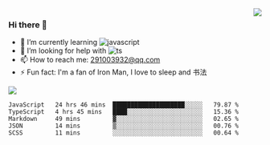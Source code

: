 <img align='right' src='https://github-readme-stats.vercel.app/api?username=niaogege&show_icons=true&theme=radical'/>

### Hi there 👋

- 🌱 I’m currently learning ![javascript](https://img.shields.io/badge/javacript-learn-orange)
- 🤔 I’m looking for help with ![ts](https://img.shields.io/badge/ts-learn-yellow)
- 📫 How to reach me: 291003932@qq.com
- ⚡ Fun fact:  I'm a fan of Iron Man, I love to sleep and 书法

![](https://github-readme-stats.vercel.app/api/top-langs/?username=niaogege&layout=compact)

<!--START_SECTION:waka-->
```text
JavaScript   24 hrs 46 mins  ████████████████████░░░░░   79.87 % 
TypeScript   4 hrs 45 mins   ████░░░░░░░░░░░░░░░░░░░░░   15.36 % 
Markdown     49 mins         ▓░░░░░░░░░░░░░░░░░░░░░░░░   02.65 % 
JSON         14 mins         ▒░░░░░░░░░░░░░░░░░░░░░░░░   00.76 % 
SCSS         11 mins         ░░░░░░░░░░░░░░░░░░░░░░░░░   00.64 % 
```
<!--END_SECTION:waka-->

